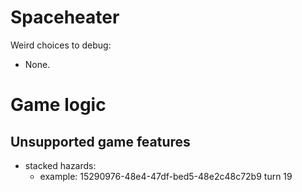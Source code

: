 # Spaceheater
Weird choices to debug:
- None.

# Game logic
## Unsupported game features
- stacked hazards:
  - example: 15290976-48e4-47df-bed5-48e2c48c72b9 turn 19